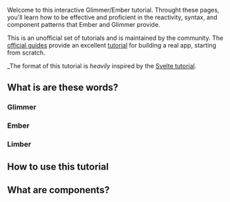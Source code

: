 Welcome to this interactive Glimmer/Ember tutorial. 
Throught these pages, you'll learn how to be effective and proficient in the reactivity, syntax, and component patterns that Ember and Glimmer provide.

This is an unofficial set of tutorials and is maintained by the community.
The [official guides][ember-guides] provide an excellent [tutorial][ember-tutorial] for building a real app, starting from scratch.

_The format of this tutorial is *heavily* inspired by the [Svelte tutorial][svelte-tutorial].

[ember-guides]: https://guides.emberjs.com/release/
[ember-tutorial]: https://guides.emberjs.com/release/tutorial/part-1/
[svelte-tutorial]: https://svelte.dev/tutorial/basics

## What is are these words?

### Glimmer 

### Ember 

### Limber

## How to use this tutorial

## What are components?



